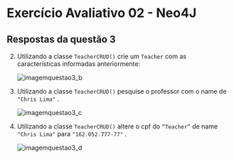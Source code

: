 # Exercício Avaliativo 02 - Neo4J

## Respostas da questão 3
2. Utilizando a classe `TeacherCRUD()` crie um `Teacher` com as características informadas anteriormente:

    ![imagemquestao3_b](./ImagensQuestão3/questao3_b.png)

3. Utilizando a classe `TeacherCRUD()` pesquise o professor com o name de `"Chris Lima"` .

    ![imagemquestao3_c](./ImagensQuestão3/questao3_c.png)

4. Utilizando a classe `TeacherCRUD()` altere o cpf do `“Teacher”` de name `"Chris Lima"` para `"162.052.777-77"` .

    ![imagemquestao3_d](./ImagensQuestão3/questao3_d.png)
